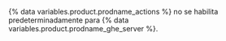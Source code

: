 {% data variables.product.prodname_actions %} no se habilita predeterminadamente para {% data variables.product.prodname_ghe_server %}.